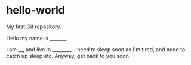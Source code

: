 # hello-world
My first Git repository. 

Hello my name is _______. 

I am __, and live in ________. 
I need to sleep soon as I'm tired, and need to catch up sleep etc. 
Anyway, get back to you soon. 
